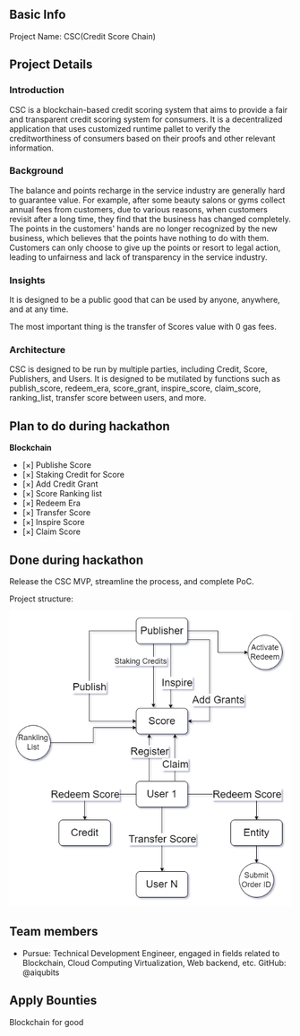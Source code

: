 ## Basic Info

Project Name: CSC(Credit Score Chain)

## Project Details

### Introduction
CSC is a blockchain-based credit scoring system that aims to provide a fair and transparent credit scoring system for consumers. It is a decentralized application that uses customized runtime pallet to verify the creditworthiness of consumers based on their proofs and other relevant information.

### Background
The balance and points recharge in the service industry are generally hard to guarantee value. For example, after some beauty salons or gyms collect annual fees from customers, due to various reasons, when customers revisit after a long time, they find that the business has changed completely. The points in the customers' hands are no longer recognized by the new business, which believes that the points have nothing to do with them. Customers can only choose to give up the points or resort to legal action, leading to unfairness and lack of transparency in the service industry.

### Insights
It is designed to be a public good that can be used by anyone, anywhere, and at any time.

The most important thing is the transfer of Scores value with 0 gas fees.

### Architecture
CSC is designed to be run by multiple parties, including Credit, Score, Publishers, and Users. It is designed to be mutilated by functions such as publish_score, redeem_era, score_grant, inspire_score, claim_score, ranking_list, transfer score between users, and more.


## Plan to do during hackathon

**Blockchain**

- [×] Publishe Score
- [×] Staking Credit for Score
- [×] Add Credit Grant
- [×] Score Ranking list
- [×] Redeem Era
- [×] Transfer Score
- [×] Inspire Score
- [×] Claim Score


## Done during hackathon

Release the CSC MVP, streamline the process, and complete PoC.

Project structure:

![](credit-score.drawio.png)

## Team members

- Pursue: Technical Development Engineer, engaged in fields related to Blockchain, Cloud Computing Virtualization, Web backend, etc. GitHub: @aiqubits

## Apply Bounties

Blockchain for good
